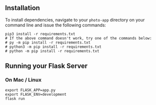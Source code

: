 ## Installation
To install dependencies, navigate to your `photo-app` directory on your command line and issue the following commands:

```shell
pip3 install -r requirements.txt
# If the above command doesn't work, try one of the commands below:
# py -m pip install -r requirements.txt
# python3 -m pip install -r requirements.txt
# python -m pip install -r requirements.txt
```

## Running your Flask Server

### On Mac / Linux
```shell
export FLASK_APP=app.py
export FLASK_ENV=development
flask run
```
